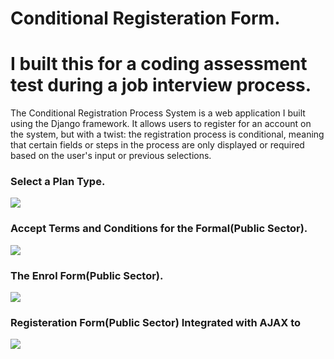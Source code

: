 # Conditional Registeration Form.
# I built this for a coding assessment test during a job interview process.
The Conditional Registration Process System is a web application I built using the Django framework. It allows users to register for an account on the system, but with a twist: the registration process is conditional, meaning that certain fields or steps in the process are only displayed or required based on the user's input or previous selections.

<h3>Select a Plan Type.</h3>
<img src="https://user-images.githubusercontent.com/89584431/214294429-7bcb87c8-d7ab-4b11-a28e-b707f5a682b4.png">

<h3>Accept Terms and Conditions for the Formal(Public Sector).</h3>
<img src="https://user-images.githubusercontent.com/89584431/214295789-e1535b3c-3a02-4a35-baf9-b04f4caed42f.png">

<h3>The Enrol Form(Public Sector).</h3>
<img src="https://user-images.githubusercontent.com/89584431/214296329-0d77fb29-56f3-40ac-a812-cfd961c8de6c.png">

<h3>Registeration Form(Public Sector) Integrated with AJAX to </h3>
<img src="https://user-images.githubusercontent.com/89584431/214297086-c4407794-8a77-4883-ad5a-dd363f5b5097.png">
